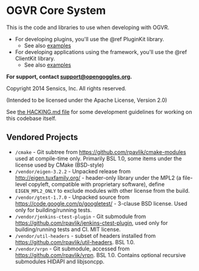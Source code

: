 OGVR Core System
================

This is the code and libraries to use when developing with OGVR.

- For developing plugins, you'll use the @ref PluginKit library.
    - See also [examples](examples/plugins)
- For developing applications using the framework, you'll use the @ref ClientKit library.
    - See also [examples](examples/clients)

**For support, contact <support@opengoggles.org>.**

Copyright 2014 Sensics, Inc. All rights reserved.

(Intended to be licensed under the Apache License, Version 2.0)

See [the HACKING.md file](HACKING.md) for some development guidelines for working on this codebase itself.

Vendored Projects
-----------------
- `/cmake` - Git subtree from <https://github.com/rpavlik/cmake-modules> used at compile-time only. Primarily BSL 1.0, some items under the license used by CMake (BSD-style)
- `/vendor/eigen-3.2.2` - Unpacked release from <http://eigen.tuxfamily.org/> - header-only library under the MPL2 (a file-level copyleft, compatible with proprietary software), define `EIGEN_MPL2_ONLY` to exclude modules with other license from the build.
- `/vendor/gtest-1.7.0` - Unpacked source from <https://code.google.com/p/googletest/> - 3-clause BSD license. Used only for building/running tests.
- `/vendor/jenkins-ctest-plugin` - Git submodule from <https://github.com/rpavlik/jenkins-ctest-plugin>, used only for building/running tests and CI. MIT license.
- `/vendor/util-headers` - subset of headers installed from <https://github.com/rpavlik/util-headers>. BSL 1.0.
- `/vendor/vrpn` - Git submodule, accessed from <https://github.com/rpavlik/vrpn>. BSL 1.0. Contains optional recursive submodules HIDAPI and libjsoncpp.

